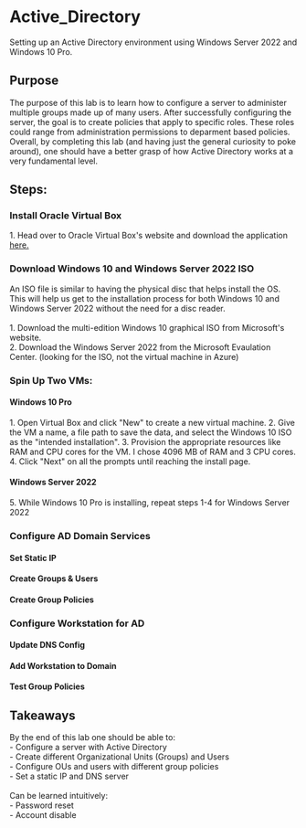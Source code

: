 # Active_Directory
Setting up an Active Directory environment using Windows Server 2022 and Windows 10 Pro.

<h2>Purpose</h2>
The purpose of this lab is to learn how to configure a server to administer multiple groups made up of many users. After successfully configuring the server, the goal is to create policies that apply to specific roles. These roles could range from administration permissions to deparment based policies.
Overall, by completing this lab (and having just the general curiosity to poke around), one should have a better grasp of how Active Directory works at a very fundamental level.

<h2>Steps:</h2>
<h3>Install Oracle Virtual Box</h3>
1. Head over to Oracle Virtual Box's website and download the application
 <a href=https://www.virtualbox.org/>here.</a>
<h3>Download Windows 10 and Windows Server 2022 ISO</h3>
An ISO file is similar to having the physical disc that helps install the OS. This will help us get to the installation process for both Windows 10 and Windows Server 2022 without the need for a disc reader. 
<br>
<br>
1. Download the multi-edition Windows 10 graphical ISO from Microsoft's website.
<br>
2. Download the Windows Server 2022 from the Microsoft Evaulation Center. (looking for the ISO, not the virtual machine in Azure)
<h3>Spin Up Two VMs:</h3>
<h4>Windows 10 Pro</h4>
1. Open Virtual Box and click "New" to create a new virtual machine.
2. Give the VM a name, a file path to save the data, and select the Windows 10 ISO as the "intended installation".
3. Provision the appropriate resources like RAM and CPU cores for the VM. I chose 4096 MB of RAM and 3 CPU cores.
4. Click "Next" on all the prompts until reaching the install page.

<h4>Windows Server 2022</h4>
5. While Windows 10 Pro is installing, repeat steps 1-4 for Windows Server 2022 

<h3>Configure AD Domain Services</h3>
<h4>Set Static IP</h4>

<h4>Create Groups & Users</h4>
<h4>Create Group Policies</h4>
<h3>Configure Workstation for AD</h3>
<h4>Update DNS Config</h4>
<h4>Add Workstation to Domain</h4>
<h4>Test Group Policies</h4>

<h2>Takeaways</h2>
By the end of this lab one should be able to:<br>
- Configure a server with Active Directory <br>
- Create different Organizational Units (Groups) and Users<br>
- Configure OUs and users with different group policies<br>
- Set a static IP and DNS server<br>
<br>
Can be learned intuitively:<br>
- Password reset<br>
- Account disable<br>
